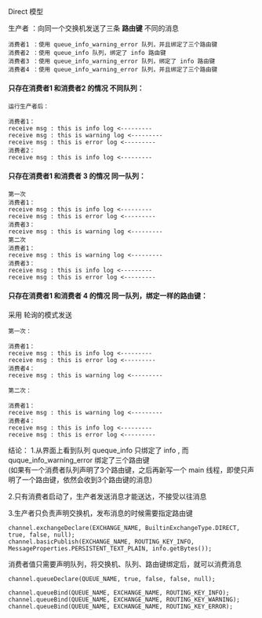 Direct 模型

生产者  ：向同一个交换机发送了三条 **路由键** 不同的消息


```text
消费者1 ：使用 queue_info_warning_error 队列，并且绑定了三个路由键
消费者2 ：使用 queue_info 队列，绑定了 info 路由键
消费者3 ：使用 queue_info_warning_error 队列，绑定了 info 路由键
消费者4 ：使用 queue_info_warning_error 队列，并且绑定了三个路由键
```
#### 只存在消费者1 和消费者2 的情况  不同队列：
```text
运行生产者后：

消费者1：
receive msg : this is info log <---------
receive msg : this is warning log <---------
receive msg : this is error log <---------
消费者2：
receive msg : this is info log <---------
```

#### 只存在消费者1 和消费者 3 的情况  同一队列：
```text
第一次
消费者1：
receive msg : this is info log <---------
receive msg : this is error log <---------
消费者3：
receive msg : this is warning log <---------
第二次
消费者1：
receive msg : this is warning log <---------
消费者3：
receive msg : this is info log <---------
receive msg : this is error log <---------

```

#### 只存在消费者1 和消费者 4 的情况  同一队列，绑定一样的路由键：
采用 轮询的模式发送
```text
第一次：

消费者1：
receive msg : this is info log <---------
receive msg : this is error log <---------
消费者4：
receive msg : this is warning log <---------

第二次：

消费者1：
receive msg : this is warning log <---------
消费者4：
receive msg : this is info log <---------
receive msg : this is error log <---------
```

结论：
1.从界面上看到队列 queque_info 只绑定了 info , 而 quque_info_warning_error 绑定了三个路由键<br>
(如果有一个消费者队列声明了3个路由键，之后再新写一个 main 线程，即使只声明了一个路由键，依然会收到3个路由键的消息)

2.只有消费者启动了，生产者发送消息才能送达，不接受以往消息

3.生产者只负责声明交换机，发布消息的时候需要指定路由键
```text
channel.exchangeDeclare(EXCHANGE_NAME, BuiltinExchangeType.DIRECT, true, false, null);
channel.basicPublish(EXCHANGE_NAME, ROUTING_KEY_INFO, MessageProperties.PERSISTENT_TEXT_PLAIN, info.getBytes());
```

消费者值只需要声明队列，将交换机、队列、路由键绑定后，就可以消费消息
```text
channel.queueDeclare(QUEUE_NAME, true, false, false, null);

channel.queueBind(QUEUE_NAME, EXCHANGE_NAME, ROUTING_KEY_INFO);
channel.queueBind(QUEUE_NAME, EXCHANGE_NAME, ROUTING_KEY_WARNING);
channel.queueBind(QUEUE_NAME, EXCHANGE_NAME, ROUTING_KEY_ERROR);
```